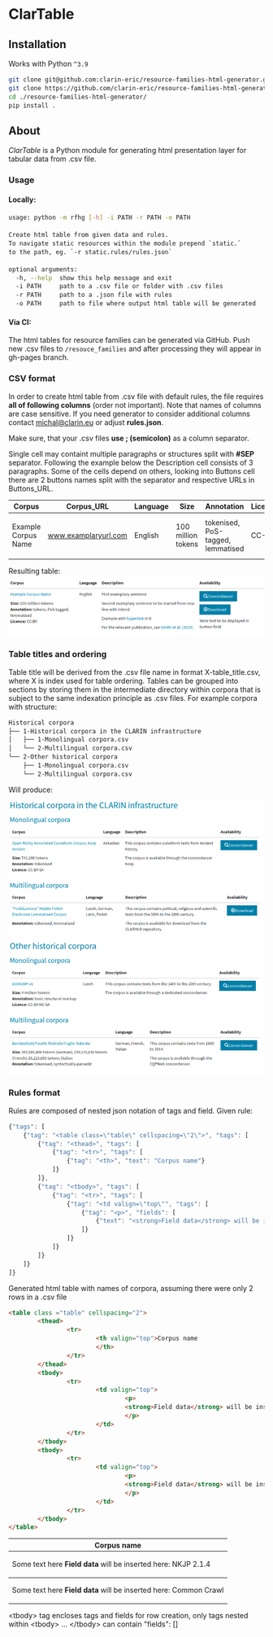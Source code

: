 ClarTable
=========

Installation
------------
Works with Python `^3.9`
```bash
git clone git@github.com:clarin-eric/resource-families-html-generator.git # via SSH or
git clone https://github.com/clarin-eric/resource-families-html-generator.git # via HTTPS
cd ./resource-families-html-generator/
pip install .
```

About
-----
*ClarTable* is a Python module for generating html presentation layer for tabular data from .csv file.

### Usage

#### Locally:
```bash
usage: python -m rfhg [-h] -i PATH -r PATH -o PATH

Create html table from given data and rules. 
To navigate static resources within the module prepend `static.` 
to the path, eg. `-r static.rules/rules.json`

optional arguments:
  -h, --help  show this help message and exit
  -i PATH     path to a .csv file or folder with .csv files
  -r PATH     path to a .json file with rules
  -o PATH     path to file where output html table will be generated
```


#### Via CI:
The html tables for resource families can be generated via GitHub. Push new .csv files to `/resouce_families` and after processing they will appear in gh-pages branch.   

### CSV format
In order to create html table from .csv file with default rules, the file requires __all of following columns__ (order not important). Note that names of columns are case sensitive. If you need generator to consider additional columns contact <michal@clarin.eu> or adjust __rules.json__.

Make sure, that your .csv files __use ; (semicolon)__ as a column separator. 

Single cell may containt multiple paragraphs or structures split with __#SEP__ separator. Following the example below the Description cell consists of 3 paragraphs. Some of the cells depend on others, looking into Buttons cell there are 2 buttons names split with the separator and respective URLs in Buttons_URL.

Corpus | Corpus_URL | Language | Size | Annotation | Licence | Description | Buttons | Buttons_URL | Publication | Publication_URL | Note
-------|------------|----------|------|------------|---------|-------------|---------|-------------|-------------|-----------------|-------
Example Corpus Name | www.examplaryurl.com | English | 100 million tokens | tokenised, PoS-tagged, lemmatised | CC-BY | First examplary sentence #SEPSecond examplary sentence to be started from new line #SEPExample with ```<a href="http://some.url">hyperlink</a>``` in it | Concordancer#SEPDownload | https://www.concordancer.com/ #SEPhttps://www.download.com | Smith et al. (3019) | https://publication.url | Note text to be displayed in button field

Resulting table:
![Examplary table](docs/media/example.png)

### Table titles and ordering
Table title will be derived from the .csv file name in format X-table_title.csv, where X is index used for table ordering. 
Tables can be grouped into sections by storing them in the intermediate directory within corpora that is subject to the same indexation principle as .csv files.
For example corpora with structure:
```bash
Historical corpora
├── 1-Historical corpora in the CLARIN infrastructure
│   ├── 1-Monolingual corpora.csv
│   └── 2-Multilingual corpora.csv
└── 2-Other historical corpora
    ├── 1-Monolingual corpora.csv
    └── 2-Multilingual corpora.csv
```
Will produce:

![Examplary corpora](docs/media/corpora.png)

### Rules format
Rules are composed of nested json notation of tags and field. 
Given rule:
```javascript
{"tags": [
	{"tag": "<table class=\"table\" cellspacing=\"2\">", "tags": [
		{"tag": "<thead>", "tags": [
			{"tag": "<tr>", "tags": [
				{"tag": "<th>", "text": "Corpus name"}
			]}	
		]},
		{"tag": "<tbody>", "tags": [
			{"tag": "<tr>", "tags": [
				{"tag": "<td valign=\"top\"", "tags": [
					{"tag": "<p>", "fields": [
						{"text": "<strong>Field data</strong> will be inserted here: %s", "columns": ['column_name_in_csv_file']}
					]}
				]}
			]}
		]}
	]}
]}
```

Generated html table with names of corpora, assuming there were only 2 rows in a .csv file
```html
<table class ="table" cellspacing="2">
        <thead>
                <tr>
                        <th valign="top">Corpus name
                        </th>
                </tr>
        </thead>
        <tbody>
                <tr>
                        <td valign="top">
                                <p>
                                <strong>Field data</strong> will be inserted here: NKJP 2.1.4
                                </p>
                        </td>
                </tr>
        </tbody>
        <tbody>
                <tr>
                        <td valign="top">
                                <p>
                                <strong>Field data</strong> will be inserted here: Common Crawl
                                </p>
                        </td>
                </tr>
        </tbody>
</table>

```
<table class ="table" cellspacing="2">
        <thead>
                <tr>
                        <th valign="top">Corpus name
                        </th>
                </tr>
        </thead>
        <tbody>
                <tr>
                        <td valign="top">
                                <p>Some text here
                                <strong>Field data</strong> will be inserted here: NKJP 2.1.4
                                </p>
                        </td>
                </tr>
        </tbody>
        <tbody>
                <tr>
                        <td valign="top">
                                <p>Some text here
                                <strong>Field data</strong> will be inserted here: Common Crawl
                                </p>
                        </td>
                </tr>
        </tbody>
</table>



\<tbody\> tag encloses tags and fields for row creation, only tags nested within \<tbody\> ... \</tbody\> can contain "fields": []

	
